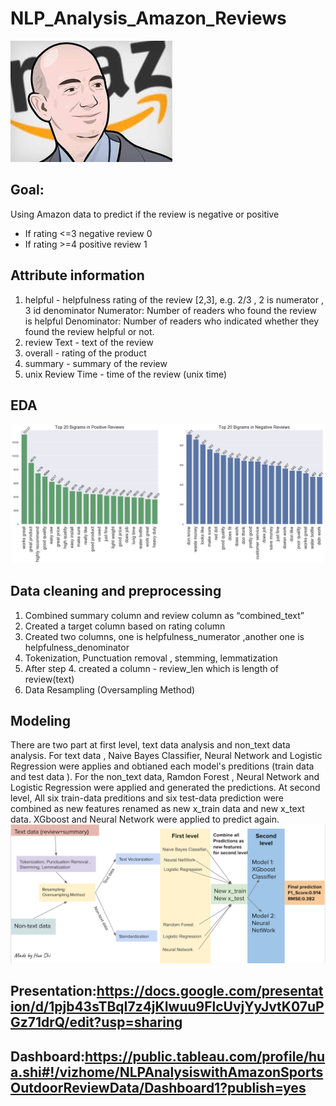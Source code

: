 # NLP_Analysis_Amazon_Reviews
![ceo.jpeg](ceo.jpeg)
## Goal: 
Using Amazon data to predict if the review is negative or positive
- If rating <=3  negative review  0
- If rating >=4  positive review  1
## Attribute information
1.  helpful - helpfulness rating of the review [2,3], e.g. 2/3 ,  2 is numerator , 3 id denominator
            Numerator: Number of readers who found the review is  helpful
            Denominator: Number of readers who indicated whether they found the review helpful or not.
2. review Text - text of the review
3. overall - rating of the product
4. summary - summary of the review
5. unix Review Time - time of the review (unix time)
## EDA
![bigram.png](bigram.png)

## Data cleaning and preprocessing
1. Combined summary column and review column as “combined_text”
2. Created a target column based on rating column 
3. Created two columns, one is helpfulness_numerator ,another one is helpfulness_denominator 
4. Tokenization, Punctuation removal , stemming, lemmatization 
5. After step 4.  created a column - review_len which is length of review(text)
6. Data Resampling (Oversampling Method)

## Modeling
There are two part at first level, text data analysis and non_text data analysis. For text data , Naive Bayes Classifier, Neural Network and Logistic Regression were applies and obtianed each model's preditions (train data and test data ). For the non_text data, Ramdon Forest , Neural Network and Logistic Regression were applied and generated the predictions. At second level, All six train-data preditions  and six test-data prediction were combined as new features renamed as  new x_train data and new x_text data. XGboost and Neural Network were applied to predict again. 
![overall_process.png](overall_process.png)








## Presentation:https://docs.google.com/presentation/d/1pjb43sTBqI7z4jKIwuu9FlcUvjYyJvtK07uPGz71drQ/edit?usp=sharing
## Dashboard:https://public.tableau.com/profile/hua.shi#!/vizhome/NLPAnalysiswithAmazonSportsOutdoorReviewData/Dashboard1?publish=yes
